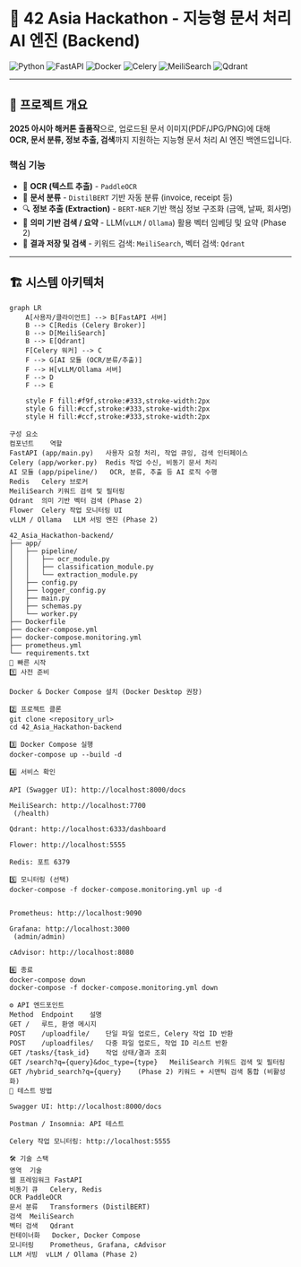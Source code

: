 # 🧠 42 Asia Hackathon - 지능형 문서 처리 AI 엔진 (Backend)

![Python](https://img.shields.io/badge/Python-3.11-blue?logo=python&logoColor=white)
![FastAPI](https://img.shields.io/badge/FastAPI-0.95-green?logo=fastapi&logoColor=white)
![Docker](https://img.shields.io/badge/Docker-20.10-blue?logo=docker&logoColor=white)
![Celery](https://img.shields.io/badge/Celery-5.3-yellow?logo=celery&logoColor=black)
![MeiliSearch](https://img.shields.io/badge/MeiliSearch-1.2-orange)
![Qdrant](https://img.shields.io/badge/Qdrant-0.11-red)

---

## 🎯 프로젝트 개요

**2025 아시아 해커톤 출품작**으로, 업로드된 문서 이미지(PDF/JPG/PNG)에 대해 **OCR, 문서 분류, 정보 추출, 검색**까지 지원하는 지능형 문서 처리 AI 엔진 백엔드입니다.  

### 핵심 기능

- 📝 **OCR (텍스트 추출)** - `PaddleOCR`  
- 📂 **문서 분류** - `DistilBERT` 기반 자동 분류 (invoice, receipt 등)  
- 🔍 **정보 추출 (Extraction)** - `BERT-NER` 기반 핵심 정보 구조화 (금액, 날짜, 회사명)  
- 🤖 **의미 기반 검색 / 요약** - LLM(`vLLM` / `Ollama`) 활용 벡터 임베딩 및 요약 (Phase 2)  
- 💾 **결과 저장 및 검색** - 키워드 검색: `MeiliSearch`, 벡터 검색: `Qdrant`  

---

## 🏗️ 시스템 아키텍처

```mermaid
graph LR
    A[사용자/클라이언트] --> B[FastAPI 서버]
    B --> C[Redis (Celery Broker)]
    B --> D[MeiliSearch]
    B --> E[Qdrant]
    F[Celery 워커] --> C
    F --> G[AI 모듈 (OCR/분류/추출)]
    F --> H[vLLM/Ollama 서버]
    F --> D
    F --> E

    style F fill:#f9f,stroke:#333,stroke-width:2px
    style G fill:#ccf,stroke:#333,stroke-width:2px
    style H fill:#ccf,stroke:#333,stroke-width:2px

구성 요소
컴포넌트	역할
FastAPI (app/main.py)	사용자 요청 처리, 작업 큐잉, 검색 인터페이스
Celery (app/worker.py)	Redis 작업 수신, 비동기 문서 처리
AI 모듈 (app/pipeline/)	OCR, 분류, 추출 등 AI 로직 수행
Redis	Celery 브로커
MeiliSearch	키워드 검색 및 필터링
Qdrant	의미 기반 벡터 검색 (Phase 2)
Flower	Celery 작업 모니터링 UI
vLLM / Ollama	LLM 서빙 엔진 (Phase 2)

42_Asia_Hackathon-backend/
├── app/
│   ├── pipeline/
│   │   ├── ocr_module.py
│   │   ├── classification_module.py
│   │   └── extraction_module.py
│   ├── config.py
│   ├── logger_config.py
│   ├── main.py
│   ├── schemas.py
│   └── worker.py
├── Dockerfile
├── docker-compose.yml
├── docker-compose.monitoring.yml
├── prometheus.yml
└── requirements.txt
🚀 빠른 시작
1️⃣ 사전 준비

Docker & Docker Compose 설치 (Docker Desktop 권장)

2️⃣ 프로젝트 클론
git clone <repository_url>
cd 42_Asia_Hackathon-backend

3️⃣ Docker Compose 실행
docker-compose up --build -d

4️⃣ 서비스 확인

API (Swagger UI): http://localhost:8000/docs

MeiliSearch: http://localhost:7700
 (/health)

Qdrant: http://localhost:6333/dashboard

Flower: http://localhost:5555

Redis: 포트 6379

5️⃣ 모니터링 (선택)
docker-compose -f docker-compose.monitoring.yml up -d


Prometheus: http://localhost:9090

Grafana: http://localhost:3000
 (admin/admin)

cAdvisor: http://localhost:8080

6️⃣ 종료
docker-compose down
docker-compose -f docker-compose.monitoring.yml down

⚙️ API 엔드포인트
Method	Endpoint	설명
GET	/	루트, 환영 메시지
POST	/uploadfile/	단일 파일 업로드, Celery 작업 ID 반환
POST	/uploadfiles/	다중 파일 업로드, 작업 ID 리스트 반환
GET	/tasks/{task_id}	작업 상태/결과 조회
GET	/search?q={query}&doc_type={type}	MeiliSearch 키워드 검색 및 필터링
GET	/hybrid_search?q={query}	(Phase 2) 키워드 + 시맨틱 검색 통합 (비활성화)
🧪 테스트 방법

Swagger UI: http://localhost:8000/docs

Postman / Insomnia: API 테스트

Celery 작업 모니터링: http://localhost:5555

🛠️ 기술 스택
영역	기술
웹 프레임워크	FastAPI
비동기 큐	Celery, Redis
OCR	PaddleOCR
문서 분류	Transformers (DistilBERT)
검색	MeiliSearch
벡터 검색	Qdrant
컨테이너화	Docker, Docker Compose
모니터링	Prometheus, Grafana, cAdvisor
LLM 서빙	vLLM / Ollama (Phase 2)
